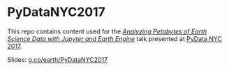 # PyDataNYC2017
This repo contains content used for the
[*Analyzing Petabytes of Earth Science Data with Jupyter and Earth Engine*](https://pydata.org/nyc2017/schedule/presentation/23/)
talk presented at [PyData NYC 2017](https://pydata.org/nyc2017/).

Slides: [g.co/earth/PyDataNYC2017](http://g.co/earth/PyDataNYC2017)

